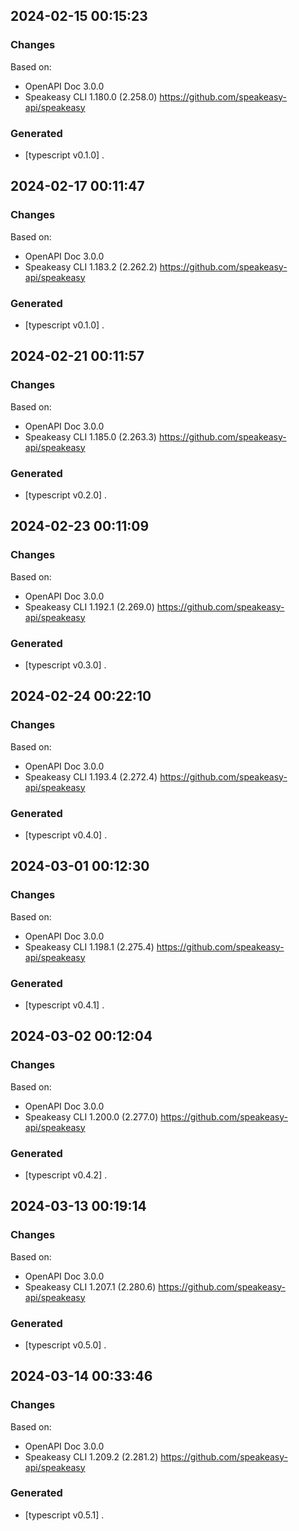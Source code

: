 

## 2024-02-15 00:15:23
### Changes
Based on:
- OpenAPI Doc 3.0.0 
- Speakeasy CLI 1.180.0 (2.258.0) https://github.com/speakeasy-api/speakeasy
### Generated
- [typescript v0.1.0] .

## 2024-02-17 00:11:47
### Changes
Based on:
- OpenAPI Doc 3.0.0 
- Speakeasy CLI 1.183.2 (2.262.2) https://github.com/speakeasy-api/speakeasy
### Generated
- [typescript v0.1.0] .

## 2024-02-21 00:11:57
### Changes
Based on:
- OpenAPI Doc 3.0.0 
- Speakeasy CLI 1.185.0 (2.263.3) https://github.com/speakeasy-api/speakeasy
### Generated
- [typescript v0.2.0] .

## 2024-02-23 00:11:09
### Changes
Based on:
- OpenAPI Doc 3.0.0 
- Speakeasy CLI 1.192.1 (2.269.0) https://github.com/speakeasy-api/speakeasy
### Generated
- [typescript v0.3.0] .

## 2024-02-24 00:22:10
### Changes
Based on:
- OpenAPI Doc 3.0.0 
- Speakeasy CLI 1.193.4 (2.272.4) https://github.com/speakeasy-api/speakeasy
### Generated
- [typescript v0.4.0] .

## 2024-03-01 00:12:30
### Changes
Based on:
- OpenAPI Doc 3.0.0 
- Speakeasy CLI 1.198.1 (2.275.4) https://github.com/speakeasy-api/speakeasy
### Generated
- [typescript v0.4.1] .

## 2024-03-02 00:12:04
### Changes
Based on:
- OpenAPI Doc 3.0.0 
- Speakeasy CLI 1.200.0 (2.277.0) https://github.com/speakeasy-api/speakeasy
### Generated
- [typescript v0.4.2] .

## 2024-03-13 00:19:14
### Changes
Based on:
- OpenAPI Doc 3.0.0 
- Speakeasy CLI 1.207.1 (2.280.6) https://github.com/speakeasy-api/speakeasy
### Generated
- [typescript v0.5.0] .

## 2024-03-14 00:33:46
### Changes
Based on:
- OpenAPI Doc 3.0.0 
- Speakeasy CLI 1.209.2 (2.281.2) https://github.com/speakeasy-api/speakeasy
### Generated
- [typescript v0.5.1] .